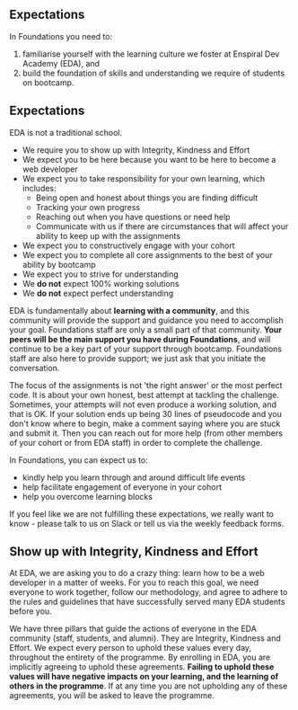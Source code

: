 ## Expectations

In Foundations you need to:

1. familiarise yourself with the learning culture we foster at Enspiral Dev Academy (EDA), and
2. build the foundation of skills and understanding we require of students on bootcamp.


## Expectations

EDA is not a traditional school.
- We require you to show up with Integrity, Kindness and Effort
- We expect you to be here because you want to be here to become a web developer
- We expect you to take responsibility for your own learning, which includes:
  - Being open and honest about things you are finding difficult
  - Tracking your own progress
  - Reaching out when you have questions or need help
  - Communicate with us if there are circumstances that will affect your ability to keep up with the assignments
- We expect you to constructively engage with your cohort
- We expect you to complete all core assignments to the best of your ability by bootcamp
- We expect you to strive for understanding
- We **do not** expect 100% working solutions
- We **do not** expect perfect understanding

EDA is fundamentally about **learning with a community**, and this community will provide the support and guidance you need to accomplish your goal. Foundations staff are only a small part of that community. **Your peers will be the main support you have during Foundations**, and will continue to be a key part of your support through bootcamp. Foundations staff are also here to provide support; we just ask that you initiate the conversation.

The focus of the assignments is not 'the right answer' or the most perfect code. It is about your own honest, best attempt at tackling the challenge. Sometimes, your attempts will not even produce a working solution, and that is OK. If your solution ends up being 30 lines of pseudocode and you don't know where to begin, make a comment saying where you are stuck and submit it. Then you can reach out for more help (from other members of your cohort or from EDA staff) in order to complete the challenge.

In Foundations, you can expect us to:
- kindly help you learn through and around difficult life events
- help facilitate engagement of everyone in your cohort
- help you overcome learning blocks


If you feel like we are not fulfilling these expectations, we really want to know - please talk to us on Slack or tell us via the weekly feedback forms.


## Show up with Integrity, Kindness and Effort

At EDA, we are asking you to do a crazy thing: learn how to be a web developer in a matter of weeks. For you to reach this goal, we need everyone to work together, follow our methodology, and agree to adhere to the rules and guidelines that have successfully served many EDA students before you.

We have three pillars that guide the actions of everyone in the EDA community (staff, students, and alumni). They are Integrity, Kindness and Effort. We expect every person to uphold these values every day, throughout the entirety of the programme. By enrolling in EDA, you are implicitly agreeing to uphold these agreements. **Failing to uphold these values will have negative impacts on your learning, and the learning of others in the programme**. If at any time you are not upholding any of these agreements, you will be asked to leave the programme.
